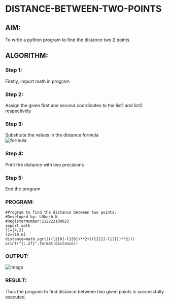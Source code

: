 # DISTANCE-BETWEEN-TWO-POINTS

## AIM:
To write a python program to find the distance two 2 points
## ALGORITHM:
### Step 1: 
Firstly, import math in program
### Step 2: 
Assign the given first and second coordinates to the list1 and list2 respectively
### Step 3: 
Substitute the values in the distance formula  
![formula](/formula.jpg)
### Step 4:
Print the distance with two precisions
### Step 5: 
End the program
### PROGRAM:
```
#Program to find the distance between two points.
#Developed by: LOkesh N
#RegisterNumber:212222100023
import math
l1=[4,2]
l2=[10,6]
distance=math.sqrt(((l2[0]-l1[0])**2+((l2[1]-l1[1])**2)))
print("{:.2f}".format(distance))
```


### OUTPUT:
![image](https://user-images.githubusercontent.com/119393019/225815127-1a99809b-f021-41e4-a6e1-4f5a988852fc.png)


### RESULT:
Thus the program to find distance between two given points is successfully executed.
